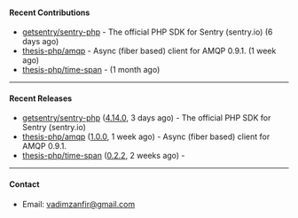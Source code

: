 #### Recent Contributions

- [getsentry/sentry-php](https://github.com/getsentry/sentry-php) - The official PHP SDK for Sentry (sentry.io) (6 days ago)
- [thesis-php/amqp](https://github.com/thesis-php/amqp) - Async (fiber based) client for AMQP 0.9.1. (1 week ago)
- [thesis-php/time-span](https://github.com/thesis-php/time-span) -  (1 month ago)

---

#### Recent Releases

- [getsentry/sentry-php](https://github.com/getsentry/sentry-php) ([4.14.0](https://github.com/getsentry/sentry-php/releases/tag/4.14.0), 3 days ago) - The official PHP SDK for Sentry (sentry.io)
- [thesis-php/amqp](https://github.com/thesis-php/amqp) ([1.0.0](https://github.com/thesis-php/amqp/releases/tag/1.0.0), 1 week ago) - Async (fiber based) client for AMQP 0.9.1.
- [thesis-php/time-span](https://github.com/thesis-php/time-span) ([0.2.2](https://github.com/thesis-php/time-span/releases/tag/0.2.2), 2 weeks ago) - 

---

#### Contact

- Email: [vadimzanfir@gmail.com](mailto://vadimzanfir@gmail.com)
